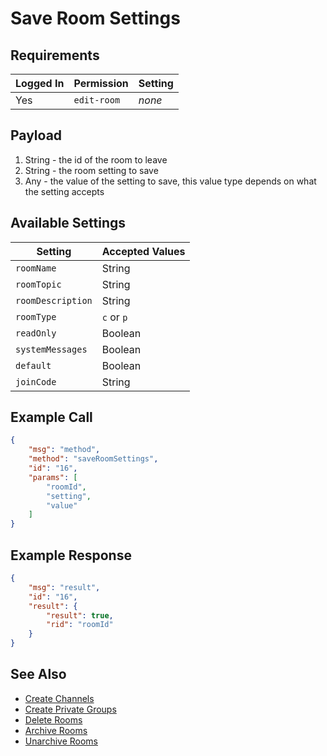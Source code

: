 # Save Room Settings


## Requirements
| Logged In | Permission | Setting |
| --- | --- | --- |
| Yes | `edit-room` | _none_ |

## Payload
1. String - the id of the room to leave
2. String - the room setting to save
3. Any - the value of the setting to save, this value type depends on what the setting accepts

## Available Settings
| Setting | Accepted Values |
| --- | --- |
| `roomName` | String |
| `roomTopic` | String |
| `roomDescription` | String |
| `roomType` | `c` or `p` |
| `readOnly` | Boolean |
| `systemMessages` | Boolean |
| `default` | Boolean |
| `joinCode` | String |

## Example Call

```json
{
    "msg": "method",
    "method": "saveRoomSettings",
    "id": "16",
    "params": [
        "roomId",
        "setting",
        "value"
    ]
}
```

## Example Response

```json
{
    "msg": "result",
    "id": "16",
    "result": {
        "result": true,
        "rid": "roomId"
    }
}
```

## See Also
* [Create Channels][1]
* [Create Private Groups][2]
* [Delete Rooms][3]
* [Archive Rooms][5]
* [Unarchive Rooms][4]

[1]:../create-channel
[2]:../create-private-groups
[3]:../delete-rooms
[4]:../unarchive-rooms
[5]:../archive-rooms
